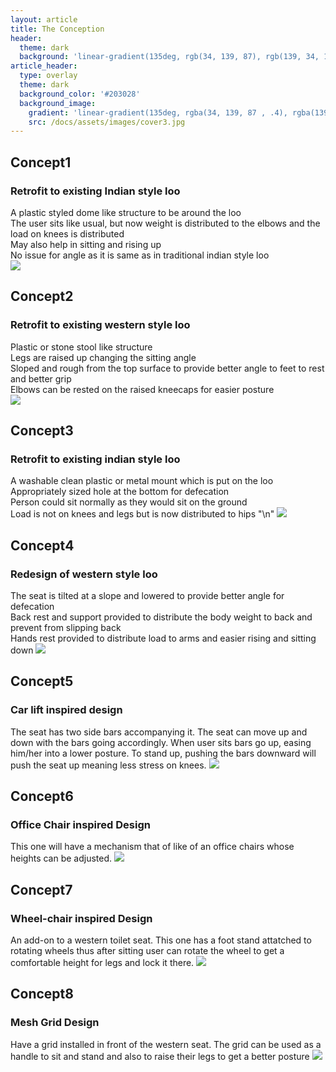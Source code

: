 ```yaml
---
layout: article
title: The Conception
header:
  theme: dark
  background: 'linear-gradient(135deg, rgb(34, 139, 87), rgb(139, 34, 139))'
article_header:
  type: overlay
  theme: dark
  background_color: '#203028'
  background_image:
    gradient: 'linear-gradient(135deg, rgba(34, 139, 87 , .4), rgba(139, 34, 139, .4))'
    src: /docs/assets/images/cover3.jpg
---
```


## Concept1
### Retrofit to existing Indian style loo
A plastic styled dome like structure to be around the loo  
The user sits like usual, but now weight is distributed to the elbows and the load on knees is distributed  
May also help in sitting and rising up  
No issue for angle as it is same as in traditional indian style loo  
<img class="image image--lg" src="https://github.com/AayushKadam/Design-and-Innovation/blob/master/assets/images/sketches/concept1.jpeg?raw=1"/>  

## Concept2 
### Retrofit to existing western style loo
Plastic or stone stool like structure  
Legs are raised up changing the sitting angle  
Sloped and rough from the top surface to provide better angle to feet to rest and better grip  
Elbows can be rested on the raised kneecaps for easier posture                                                  
<img class="image image--lg" src="https://github.com/AayushKadam/Design-and-Innovation/blob/master/assets/images/sketches/concept2.jpeg?raw=1"/>  

## Concept3
### Retrofit to existing indian style loo
A washable clean plastic or metal mount which is put on the loo  
Appropriately sized hole at the bottom for defecation  
Person could sit normally as they would sit on the ground  
Load is not on knees and legs but is now distributed to hips  "\n"
<img class="image image--lg" src="https://github.com/AayushKadam/Design-and-Innovation/blob/master/assets/images/sketches/concept3.jpeg?raw=1"/>  

## Concept4
### Redesign of western style loo
The seat is tilted at a slope and lowered to provide better angle for defecation  
Back rest and support provided to distribute the body weight to back and prevent from slipping back  
Hands rest provided to distribute load to arms and easier rising and sitting down
<img class="image image--lg" src="https://github.com/AayushKadam/Design-and-Innovation/blob/master/assets/images/sketches/concept4.jpeg?raw=1"/>  

## Concept5
### Car lift inspired design
The seat has two side bars accompanying it. 
The seat can move up and down with the bars going accordingly.
When user sits bars go up, easing him/her into a lower posture.
To stand up, pushing the bars downward will push the seat up meaning less stress on knees.
<img class="image image--lg" src="https://github.com/AayushKadam/Design-and-Innovation/blob/master/assets/images/sketches/PXL_20201213_160215400.jpg?raw=1"/>  

## Concept6
### Office Chair inspired Design
This one will have a mechanism that of like of an office chairs whose heights can be adjusted.
<img class="image image--lg" src="https://github.com/AayushKadam/Design-and-Innovation/blob/master/assets/images/sketches/PXL_20201213_160230728.jpg?raw=1"/>  

## Concept7
### Wheel-chair inspired Design
An add-on to a western toilet seat.
This one has a foot stand attatched to rotating wheels thus after sitting 
user can rotate the wheel to get a comfortable height for legs and lock it there.
<img class="image image--lg" src="https://github.com/AayushKadam/Design-and-Innovation/blob/master/assets/images/sketches/PXL_20201213_160253706.jpg?raw=1"/>  

## Concept8
### Mesh Grid Design
Have a grid installed in front of the western seat.
The grid can be used as a handle to sit and stand and also to raise their legs to get a better posture
<img class="image image--lg" src="https://github.com/AayushKadam/Design-and-Innovation/blob/master/assets/images/sketches/PXL_20201213_160316362.jpg?raw=1"/>  

